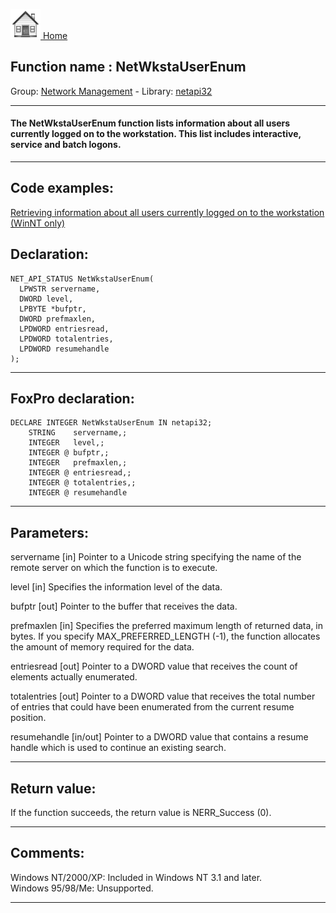 [<img src="../../images/home.png"> Home ](https://github.com/VFPX/Win32API)  

## Function name : NetWkstaUserEnum
Group: [Network Management](../../functions_group.md#Network_Management)  -  Library: [netapi32](../../libraries.md#netapi32)  
***  


#### The NetWkstaUserEnum function lists information about all users currently logged on to the workstation. This list includes interactive, service and batch logons.
***  


## Code examples:
[Retrieving information about all users currently logged on to the workstation (WinNT only)](../../samples/sample_167.md)  

## Declaration:
```foxpro  
NET_API_STATUS NetWkstaUserEnum(
  LPWSTR servername,
  DWORD level,
  LPBYTE *bufptr,
  DWORD prefmaxlen,
  LPDWORD entriesread,
  LPDWORD totalentries,
  LPDWORD resumehandle
);  
```  
***  


## FoxPro declaration:
```foxpro  
DECLARE INTEGER NetWkstaUserEnum IN netapi32;
	STRING    servername,;
	INTEGER   level,;
	INTEGER @ bufptr,;
	INTEGER   prefmaxlen,;
	INTEGER @ entriesread,;
	INTEGER @ totalentries,;
	INTEGER @ resumehandle  
```  
***  


## Parameters:
servername 
[in] Pointer to a Unicode string specifying the name of the remote server on which the function is to execute. 

level 
[in] Specifies the information level of the data.

bufptr 
[out] Pointer to the buffer that receives the data. 

prefmaxlen 
[in] Specifies the preferred maximum length of returned data, in bytes. If you specify MAX_PREFERRED_LENGTH (-1), the function allocates the amount of memory required for the data. 

entriesread 
[out] Pointer to a DWORD value that receives the count of elements actually enumerated. 

totalentries 
[out] Pointer to a DWORD value that receives the total number of entries that could have been enumerated from the current resume position. 

resumehandle 
[in/out] Pointer to a DWORD value that contains a resume handle which is used to continue an existing search.   
***  


## Return value:
If the function succeeds, the return value is NERR_Success (0).  
***  


## Comments:
Windows NT/2000/XP: Included in Windows NT 3.1 and later.  
Windows 95/98/Me: Unsupported.  
  
***  

